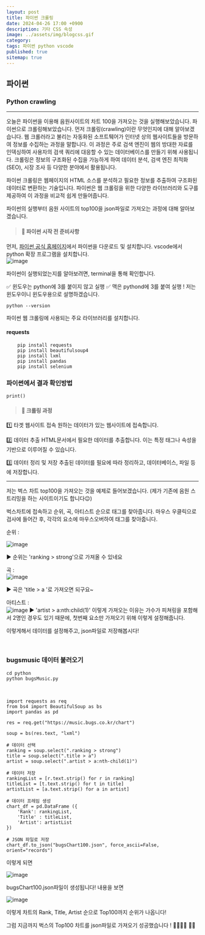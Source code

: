```yaml
---
layout: post
title: 파이썬 크롤링
date: 2024-04-26 17:00 +0900
description: 기타 CSS 속성
image: ../assets/img/blogcss.gif
category: 
tags: 파이썬 python vscode
published: true
sitemap: true
---
```


## 파이썬

### Python crawling

<hr>

오늘은 파이썬을 이용해 음원사이트의 차트 100을 가져오는 것을 실행해보았습니다.
파이썬으로 크롤링해보았습니다.
먼저 크롤링(crawling)이란 무엇인지에 대해 알아보겠습니다.
웹 크롤러라고 불리는 자동화된 소프트퉤어가 인터넷 상의 웹사이트들을 방문하여 정보를 수집하는 과정을 말합니다.
이 과정은 주로 검색 엔진이 웹의 방대한 자료를 인덱싱하여 사용자의 검색 쿼리에 대응할 수 있는 데이터베이스를 만들기 위해 사용됩니다.
크롤링은 정보의 구조화된 수집을 가능하게 하여 데이터 분석, 검색 엔진 최적화(SEO), 시장 조사 등 다양한 분야에서 활용됩니다.

파이썬 크롤링은 웹페이지의 HTML 소스를 분석하고 필요한 정보를 추출하여 구조화된 데이터로 변환하는 기술입니다.
파이썬은 웹 크롤링을 위한 다양한 라이브러리와 도구를 제공하여 이 과정을 비교적 쉽게 만들어줍니다.

파이썬의 실행부터 음원 사이트의 top100을 json파일로 가져오는 과정에 대해 알아보겠습니다.

> #### 📍 파이썬 시작 전 준비사항

먼저, [파이썬 공식 홈페이지](https://www.python.org/downloads/)에서 파이썬을 다운로드 및 설치합니다.
vscode에서 python 확장 프로그램을 설치합니다.
<br>
![image](https://github.com/Hyeji1364/Hyeji1364/assets/161557112/a15aac9d-e4bb-4ce7-8441-04eec31956a5)

파이썬이 실행되었는지를 알아보려면, terminal을 통해 확인합니다.

✅ 윈도우는 python에 3를 붙이지 않고 실행
✅ 맥은 pythond에 3를 붙여 실행 !
저는 윈도우이니 윈도우용으로 설명하겠습니다.
````
python --version
````

파이썬 웹 크롤링에 사용되는 주요 라이브러리를 설치합니다.

#### requests
````
    pip install requests
    pip install beautifulsoup4
    pip install lxml
    pip install pandas
    pip install selenium
````

### 파이썬에서 결과 확인방법
````
print()
````

> #### 📍 크롤링 과정
1️⃣ 타겟 웹사이트 접속
원하는 데이터가 있는 웹사이트에 접속합니다.

2️⃣ 데이터 추출
HTML문서에서 필요한 데이터를 추출합니다. 이는 특정 태그나 속성을 기반으로 이루어질 수 있습니다.

3️⃣ 데이터 정리 및 저장
추출된 데이터를 필요에 따라 정리하고, 데이터베이스, 파일 등에 저장합니다.

<hr>

저는 벅스 차트 top100을 가져오는 것을 예제로 들어보겠습니다.
(제가 기존에 음원 스트리밍을 하는 사이트이기도 합니다😉)

벅스차트에 접속하고 순위, 곡, 아티스트 순으로 태그를 찾아줍니다.
마우스 우클릭으로 검사에 들어간 후, 각각의 요소에 마우스오버하여 태그를 찾아줍니다.

순위 :<br>

![image](https://github.com/Hyeji1364/Hyeji1364/assets/161557112/193888a9-98b2-406c-a7ce-7203cc552e4a)

▶ 순위는 'ranking > strong'으로 가져올 수 있네요

곡 : <br>
![image](https://github.com/Hyeji1364/Hyeji1364/assets/161557112/e4c8d282-b85d-4192-880e-ef414e0a809b)

▶ 곡은 'title > a '로 가져오면 되구요~

아티스트 : <br>
![image](https://github.com/Hyeji1364/Hyeji1364/assets/161557112/6872e16e-4fc7-4e59-92d4-a1bcd1177384)
▶ 'artist > a:nth:child(1)' 이렇게 가져오는 이유는 가수가 피쳐링을 포함해서 2명인 경우도 있기 때문에, 첫번째 요소만 가져오기 위해 이렇게 설정해줍니다.

이렇게해서 데이터를 설정해주고, json파일로 저장해봅시다!

<br>

### bugsmusic 데이터 불러오기

````
cd python
python bugsMusic.py
````
<br>

````
import requests as req
from bs4 import BeautifulSoup as bs
import pandas as pd

res = req.get("https://music.bugs.co.kr/chart")

soup = bs(res.text, "lxml")

# 데이터 선택
ranking = soup.select(".ranking > strong")
title = soup.select(".title > a")
artist = soup.select(".artist > a:nth-child(1)")

# 데이터 저장
rankingList = [r.text.strip() for r in ranking]
titleList = [t.text.strip() for t in title]
artistList = [a.text.strip() for a in artist]

# 데이터 프레임 생성
chart_df = pd.DataFrame ({
    'Rank': rankingList,
    'Title' : titleList,
    'Artist': artistList
})

# JSON 파일로 저장
chart_df.to_json("bugsChart100.json", force_ascii=False, orient="records")
````
이렇게 되면 

![image](https://github.com/Hyeji1364/Hyeji1364/assets/161557112/339b6ef1-96ae-46f5-94e4-84e7615f90dc)

bugsChart100.json파일이 생성됩니다!
내용을 보면

![image](https://github.com/Hyeji1364/Hyeji1364/assets/161557112/68c90807-a549-4dcf-a21d-ead95751f1ef)

이렇게 차트의 Rank, Title, Artist 순으로 Top100까지 순위가 나옵니다!

그럼 지금까지 벅스의 Top100 차트를 json파일로 가져오기 성공했습니다 ! 👏🏼👏🏼 🙌🏼 